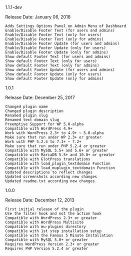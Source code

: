 1.1.1-dev

Release Date: January 06, 2018

    Adds Settings Options Panel on Admin Menu of Dashboard
    Enable/Disable Footer Text (for users and admins)
    Enable/Disable Footer Text (only for users)
    Enable/Disable Footer Text (only for admins)
    Enable/Disable Footer Update (for users and admins)
    Enable/Disable Footer Update (only for users)
    Enable/Disable Footer Update (only for admins)
    Show default Footer Text (for users and admins)
    Show default Footer Text (only for users)
    Show default Footer Text (only for admins)
    Show default Footer Update (for users and admins)
    Show default Footer Update (only for users)
    Show default Footer Update (only for admins)

1.0.1

Release Date: December 25, 2017

    Changed plugin name
    Changed plugin description
    Renamed plugin slug
    Renamed text domain slug
    Preemptive Support for WP 5.0-alpha
    Compatible with WordPress 4.9+
    Work with WordPress 2.3+ to 4.9+ ~ 5.0-alpha
    Make sure that run under WP 2.3+ or greater
    Work with PHP 5.2.4 to 7.1+ ~ 7.2+
    Make sure that run under PHP 5.2.4 or greater
    Compatible with MySQL 5.5+ and 5.6+ or greater
    Compatible with MariaDB 5.5+ and 10.0+ or greater
    Compatible with GlotPress translations
    Compatible with load_plugin_textdomain Function
    Compatible with load_muplugin_textdomain Function
    Updated descriptions to reflect changes
    Updated screenshots according new changes
    Updated readme.txt according new changes

1.0.0

Release Date: December 12, 2013

    First initial release of the plugin
    Use the filter hook and not the action hook
    Compatible with WordPress 2.3+ or greater
    Compatible with WordPress Multisite
    Compatible with mu-plugins directory
    Compatible with 1st step installation setup
    Compatible with the Famous 5 Minute Installation
    Compatible with MySQL 5.0+ or greater
    Requires WordPress Version 2.3+ or greater
    Requires PHP Version 5.2.4 or greater
